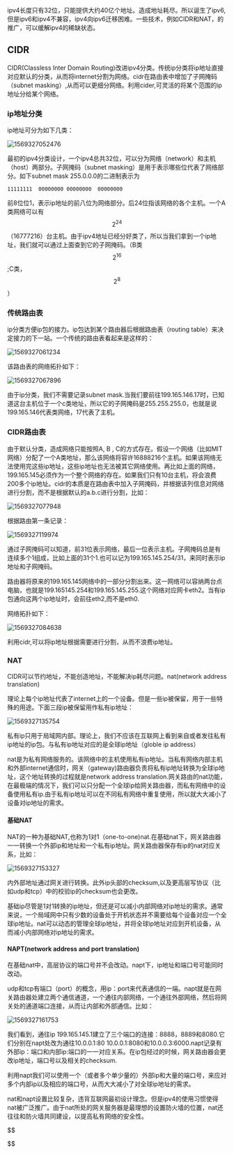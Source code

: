  ipv4长度只有32位，只能提供大约40亿个地址。造成地址耗尽。所以诞生了ipv6,但是ipv6和ipv4不兼容，ipv4向ipv6迁移困难。一些技术，例如CIDR和NAT，的推广，可以缓解ipv4的稀缺状态。

## CIDR

CIDR(Classless Inter Domain Routing)改进ipv4分类。传统ip分类将ip地址直接对应默认的分类，从而将internet分割为网络。cidr在路由表中增加了子网掩码（subnet masking）,从而可以更细分网络。利用cider,可灵活的将某个范围的ip地址分给某个网络。

### ip地址分类

ip地址可分为如下几类：

![1569327052476](image/1569327052476.png)

最初的ipv4分类设计，一个ipv4总共32位，可以分为网络（network）和主机（host）两部分。子网掩码（subnet masking）是用于表示哪些位代表了网络部分。如下subnet mask 255.0.0.0的二进制表示为

```
11111111  00000000 00000000  00000000
```

前8位位1，表示ip地址的前八位为网络部分。后24位指该网络的各个主机。一个A类网络可以有$$2^{24}$$（16777216）台主机。由于ipv4地址已经分好类了，所以当我们拿到一个ip地址，我们就可以通过上面查到它的子网掩码。（B类$$2^{16}$$;C类，$$2^8$$）

### 传统路由表

ip分类方便ip包的接力。ip包达到某个路由器后根据路由表（routing table）来决定接力的下一站。一个传统的路由表看起来是这样的：

![1569327061234](image/1569327061234.png)

该路由表的网络拓扑如下：

![1569327067896](image/1569327067896.png)

由于ip分类，我们不需要记录subnet mask.当我们要前往199.165.146.17时，已知道这台主机位于一个c类地址，所以它的子网掩码是255.255.255.0，也就是说199.165.146代表类网络，17代表了主机。

### CIDR路由表

由于默认分类，造成网络只能按照A, B , C的方式存在。假设一个网络（比如MIT网络）分配了一个A类地址，那么该网络将容许16888216个主机。如果该网络无法使用完这些ip地址，这些ip地址也无法被其它网络使用。再比如上面的网络，199.165.145必须作为一个整个网络的存在。如果我们只有10台主机，将会浪费200多个ip地址。cidr的本质是在路由表中加入子网掩码，并根据该列信息对网络进行分割，而不是根据默认的a.b.c进行分割，比如：

![1569327077948](image/1569327077948.png)

根据路由第一条记录：

![1569327119974](image/1569327119974.png)

通过子网掩码可以知道，前31位表示网络，最后一位表示主机。子网掩码总是有连续多个1组成，比如上面的31个1.也可以记为199.165.145.254/31，来同时表示ip地址和子网掩码。

路由器将原来的199.165.145网络中的一部分分割出来。这一网络可以容纳两台点电脑，也就是199.165145.254和199.165.145.255.这个网络对应网卡eth2。当有ip包通向这两个ip地址时，会前往eth2,而不是eth0.

网络拓扑如下：

![1569327084638](image/1569327084638.png)

利用cidr,可以将ip地址根据需要进行分割，从而不浪费ip地址。

### NAT

CIDR可以节约地址，不能创造地址，不能解决ip耗尽问题。nat(network address translation)

理论上每个ip地址代表了internet上的一个设备。但是一些ip被保留，用于一些特殊的用途。下面三段ip被保留用作私有ip地址：

![1569327135754](image/1569327135754.png)

私有ip只用于局域网内部。理论上，我们不应该在互联网上看到来自或者发往私有ip地址的ip包。与私有ip地址对应的是全球ip地址（globle ip address）

nat是为私有网络服务的。该网络中的主机使用私有ip地址。当私有网络内部主机和外部internet通信时，网关（gateway)路由器负责将私有ip地址转换为全球ip地址，这个地址转换的过程就是network address translation.网关路由的nat功能，在最极端的情况下，我们可以只分配一个全球ip给网关路由器，而私有网络中的设备使用私有ip.由于私有ip地址可以在不同私有网络中重复使用，所以就大大减小了设备对ip地址的需求。

#### 基础NAT

NAT的一种为基础NAT,也称为1对1（one-to-one)nat.在基础nat下，网关路由器一一转换一个外部ip和地址和一个私有ip地址。网关路由器保存有ip的nat对应关系，比如：

![1569327153327](image/1569327153327.png)

内外部地址通过网关进行转换。此外ip头部的checksum,以及更高层写协议（比如udp和tcp）中的校验ip的checksum也会更改。

基础ip尽管是1对1转换的ip地址，但还是可以减小内部网络对ip地址的需求。通常来说，一个局域网中只有少数的设备处于开机状态并不需要给每个设备对应一个全球ip地址。nat可以动态的管理全球ip地址，并将全球ip地址对应到开机设备，从而减小内部网络对ip地址的需求。

#### NAPT(network address and port translation)

在基础nat中，高层协议的端口号并不会改动。napt下，ip地址和端口号可能同时改动。

udp和tcp有端口（port）的概念，用ip：port来代表通信的一端。napt就是在网关路由器处建立两个通信通道，一个通往内部网络，一个通往外部网络，然后将网关处的通道端口连接，从而让内部和外部通信。比如：

![1569327161753](image/1569327161753.png)

我们看到，通往ip 199.165.145.1建立了三个端口的连接：8888，8889和8080.它们分别在napt处改为通往10.0.0.1:80  10.0.0.1:8080和10.0.0.3:6000.napt记录有外部ip：端口和内部ip:端口的一一对应关系。在ip包经过的时候，网关路由器会更改ip地址，端口号以及相关的checksum.

利用napt我们可以使用一个（或者多个单少量的）外部ip和大量的端口号，来应对多个内部ip以及相应的端口号，从而大大减小了对全球ip地址的需求。

nat和napt设置比较复杂，违背互联网最初设计理念。但是ipv4的使用习惯使得nat被广泛推广。由于nat所处的网关服务器是最理想的设置防火墙的位置，nat还往往和防火墙共同建设，以提高私有网络的安全性。


$$

$$

